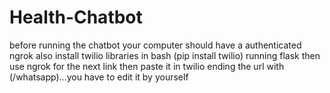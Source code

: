 # Health-Chatbot
before running the chatbot your computer should have a authenticated ngrok
also install twilio libraries in bash (pip install twilio)
running flask then use ngrok for the next link then paste it in twilio ending the url with (/whatsapp)...you have to edit it by yourself
